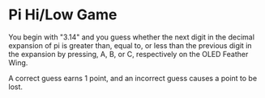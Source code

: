 # Pi Hi/Low Game

You begin with "3.14" and you guess whether the next digit in the decimal expansion of pi is greater than, equal to, or less than the previous digit in the expansion by pressing, A, B, or C, respectively on the OLED Feather Wing.

A correct guess earns 1 point, and an incorrect guess causes a point to be lost.
